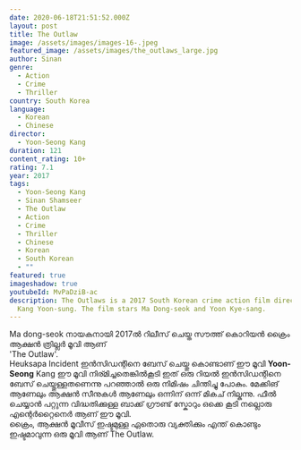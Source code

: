 ```yaml
---
date: 2020-06-18T21:51:52.000Z
layout: post
title: The Outlaw
image: /assets/images/images-16-.jpeg
featured_image: /assets/images/the_outlaws_large.jpg
author: Sinan
genre:
  - Action
  - Crime
  - Thriller
country: South Korea
language:
  - Korean
  - Chinese
director:
  - Yoon-Seong Kang
duration: 121
content_rating: 10+
rating: 7.1
year: 2017
tags:
  - Yoon-Seong Kang
  - Sinan Shamseer
  - The Outlaw
  - Action
  - Crime
  - Thriller
  - Chinese
  - Korean
  - South Korean
  - ""
featured: true
imageshadow: true
youtubeId: MvPaDziB-ac
description: The Outlaws is a 2017 South Korean crime action film directed by
  Kang Yoon-sung. The film stars Ma Dong-seok and Yoon Kye-sang.
---
```

Ma dong-seok നായകനായി 2017ൽ റിലീസ് ചെയ്ത സൗത്ത് കൊറിയൻ ക്രൈം ആക്ഷൻ ത്രില്ലർ മൂവി ആണ്\
'The Outlaw'.\
Heuksapa Incident ഇൻസിഡന്റിനെ ബേസ് ചെയ്തു കൊണ്ടാണ് ഈ മൂവി **Yoon-Seong** Kang ഈ മൂവി നിര്മിച്ചതെങ്കിൽകൂടി ഇത് ഒരു റിയൽ ഇൻസിഡന്റിനെ ബേസ് ചെയ്തുള്ളതണെന്നു പറഞ്ഞാൽ ഒരു നിമിഷം ചിന്തിച്ചു പോകും. മേക്കിങ് ആണേലും ആക്ഷൻ സീനുകൾ ആണേലും ഒന്നിന് ഒന്ന് മികച് നില്കുന്നു. ഫീൽ ചെയ്യാൻ പറ്റുന്ന വിദ്ധതിക്കുള്ള ബാക്ക് ഗ്രൗണ്ട് സ്കോറും ഒക്കെ കൂടി നല്ലൊരു എന്റെർറ്റൈനെർ ആണ് ഈ മൂവി.\
ക്രൈം, ആക്ഷൻ മൂവീസ് ഇഷ്ടമുള്ള ഏതൊരു വ്യക്തിക്കും എന്ത് കൊണ്ടും ഇഷ്ടമാവുന്ന ഒരു മൂവി ആണ് The Outlaw.
